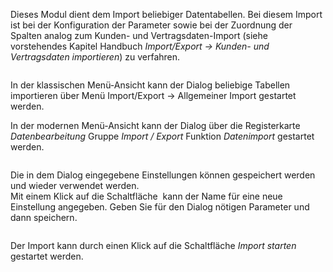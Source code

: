 <!DOCTYPE html>
<html>
<head>
<meta charset="utf-8">
<meta name="viewport" content="width=device-width, initial-scale=1.0">
<title>600_Allgemeiner_Import.md</title>
<link rel="stylesheet" href="https://stackedit.io/res-min/themes/base.css" />
<script type="text/javascript" src="https://cdn.mathjax.org/mathjax/latest/MathJax.js?config=TeX-AMS_HTML"></script>
</head>
<body><div class="container"><p>Dieses Modul dient dem Import beliebiger Datentabellen. Bei diesem Import ist bei der Konfiguration der Parameter sowie bei der Zuordnung der Spalten analog zum Kunden- und Vertragsdaten-Import (siehe vorstehendes Kapitel Handbuch <em>Import/Export → Kunden- und Vertragsdaten importieren</em>) zu verfahren.</p>

<p><img src="http://xpecto.github.io/docs/img/img_1461928458647.png" alt="" title=""></p>

<p>In der klassischen Menü-Ansicht kann der Dialog beliebige Tabellen importieren über Menü Import/Export → Allgemeiner Import gestartet werden.</p>

<p>In der modernen Menü-Ansicht kann der Dialog über die Registerkarte <em>Datenbearbeitung</em> Gruppe <em>Import / Export</em> Funktion <em>Datenimport</em> gestartet werden.</p>

<p><img src="http://xpecto.github.io/docs/img/img_1461928879950.png" alt="" title=""></p>

<p>Die in dem Dialog eingegebene  Einstellungen können gespeichert werden und wieder verwendet werden. <br>
Mit einem Klick auf die Schaltfläche <img src="http://xpecto.github.io/docs/img/img_1441981434180.png" alt="" title=""> kann der Name für eine neue Einstellung angegeben. Geben Sie für den Dialog nötigen Parameter und dann speichern. </p>

<p><img src="http://xpecto.github.io/docs/img/img_1461929772812.png" alt="" title=""></p>

<p>Der Import kann durch einen Klick auf die Schaltfläche <em>Import starten</em> gestartet werden.</p></div></body>
</html>